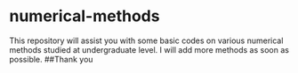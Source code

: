 # numerical-methods
This repository will assist you with some basic codes on various numerical methods studied at undergraduate level.
I will add more methods as soon as possible.
##Thank you

